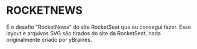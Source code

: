 # ROCKETNEWS
É o desafio "RocketNews" do site RocketSeat que eu consegui fazer.
Esse layout e arquivos SVG são tirados do site da RocketSeat, nada originalmente criado por yBraines.
